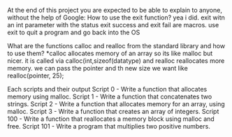 At the end of this project you are expected to be able to explain to anyone, without the help of Google:
How to use the exit function?
yea i did. exit witn an int parameter with the status exit success and exit fail are macros. use exit to quit a program and go back into the OS

What are the functions calloc and realloc from the standard library and how to use them? *calloc allocates memory of an array so its like malloc but nicer. it is called via calloc(int,sizeof(datatype) and realloc reallocates more memory. we can pass the pointer and th new size we want like realloc(pointer, 25);

Each scripts and their output
Script 0 - Write a function that allocates memory using malloc.
Script 1 - Write a function that concatenates two strings.
Script 2 - Write a function that allocates memory for an array, using malloc.
Script 3 - Write a function that creates an array of integers.
Script 100 - Write a function that reallocates a memory block using malloc and free.
Script 101 - Write a program that multiplies two positive numbers.

